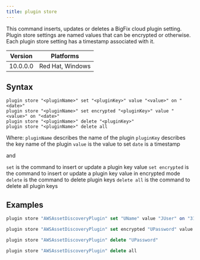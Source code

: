 ```yaml
---
title: plugin store
---
```


This command inserts, updates or deletes a BigFix cloud plugin setting.
Plugin store settings are named values that can be encrypted or otherwise. Each plugin store setting has a timestamp associated with it. 


Version | Platforms
--- | ---
10.0.0.0 | Red Hat, Windows

## Syntax

    plugin store "<pluginName>" set "<pluginKey>" value "<value>" on "<date>"
    plugin store "<pluginName>" set encrypted "<pluginKey>" value "<value>" on "<date>"
    plugin store "<pluginName>" delete "<pluginKey>"
    plugin store "<pluginName>" delete all

Where:
`pluginName` describes the name of the plugin
`pluginKey` describes the key name of the plugin
`value` is the value to set
`date` is a timestamp

and

`set` is the command to insert or update a plugin key value
`set encrypted` is the command to insert or update a plugin key value in encrypted mode
`delete` is the command to delete plugin keys
`delete all` is the command to delete all plugin keys

    
## Examples

```actionscript
plugin store "AWSAssetDiscoveryPlugin" set "UName" value "JUser" on "31 Jan 2007 21:09:36 gmt"
```

```actionscript
plugin store "AWSAssetDiscoveryPlugin" set encrypted "UPassword" value "W34dfT_ghy7" on "{now}"
```

```actionscript
plugin store "AWSAssetDiscoveryPlugin" delete "UPassword"
```

```actionscript
plugin store "AWSAssetDiscoveryPlugin" delete all
```

